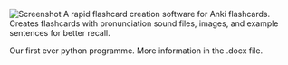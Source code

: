 ![Screenshot](Logo.ico)
A rapid flashcard creation software for Anki flashcards. Creates flashcards with pronunciation sound files, images, and example sentences for better recall.



Our first ever python programme. More information in the .docx file.

